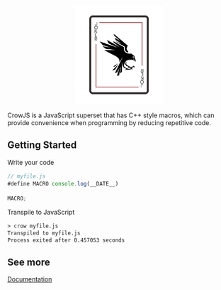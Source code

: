 <p align="center"><img src="logo.png" width=200></p>

CrowJS is a JavaScript superset that has C++ style macros, which can provide convenience when programming by reducing repetitive code.


## Getting Started
Write your code
```javascript
// myfile.js
#define MACRO console.log(__DATE__)

MACRO;
```

Transpile to JavaScript
```batch
> crow myfile.js
Transpiled to myfile.js
Process exited after 0.457053 seconds
```


## See more
[Documentation](documentation.md)
